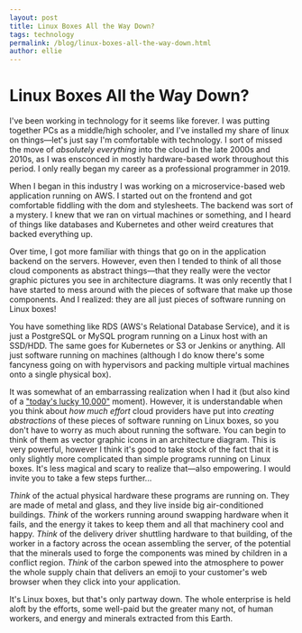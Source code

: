 ```yaml
---
layout: post
title: Linux Boxes All the Way Down?
tags: technology
permalink: /blog/linux-boxes-all-the-way-down.html
author: ellie
---
```


# Linux Boxes All the Way Down?

I've been working in technology for it seems like forever. I was putting
together PCs as a middle/high schooler, and I've installed my share of linux on
things—let's just say I'm comfortable with technology. I sort of missed the move
of _absolutely everything_ into the cloud in the late 2000s and 2010s, as I was
ensconced in mostly hardware-based work throughout this period. I only really
began my career as a professional programmer in 2019.

When I began in this industry I was working on a microservice-based web
application running on AWS. I started out on the frontend and got comfortable
fiddling with the dom and stylesheets. The backend was sort of a mystery. I knew
that we ran on virtual machines or something, and I heard of things like
databases and Kubernetes and other weird creatures that backed everything up.

Over time, I got more familiar with things that go on in the application backend
on the servers. However, even then I tended to think of all those cloud
components as abstract things—that they really were the vector graphic pictures
you see in architecture diagrams. It was only recently that I have started to
mess around with the pieces of software that make up those components. And I
realized: they are all just pieces of software running on Linux boxes!

You have something like RDS (AWS's Relational Database Service), and it is just
a PostgreSQL or MySQL program running on a Linux host with an SSD/HDD. The same
goes for Kubernetes or S3 or Jenkins or anything. All just software running on
machines (although I do know there's some fancyness going on with hypervisors
and packing multiple virtual machines onto a single physical box).

It was somewhat of an embarrassing realization when I had it (but also kind of a
["today's lucky 10,000"](https://xkcd.com/1053/) moment). However, it is
understandable when you think about _how much effort_ cloud providers have put
into _creating abstractions_ of these pieces of software running on Linux boxes,
so you don't have to worry as much about running the software. You can begin to
think of them as vector graphic icons in an architecture diagram. This is very
powerful, however I think it's good to take stock of the fact that it is only
slightly more complicated than simple programs running on Linux boxes. It's less
magical and scary to realize that—also empowering. I would invite you to take a
few steps further...

_Think_ of the actual physical hardware these programs are running on. They are
made of metal and glass, and they live inside big air-conditioned buildings.
_Think_ of the workers running around swapping hardware when it fails, and the
energy it takes to keep them and all that machinery cool and happy. _Think_ of
the delivery driver shuttling hardware to that building, of the worker in a
factory across the ocean assembling the server, of the potential that the
minerals used to forge the components was mined by children in a conflict
region. _Think_ of the carbon spewed into the atmosphere to power the whole
supply chain that delivers an emoji to your customer's web browser when they
click into your application.

It's Linux boxes, but that's only partway down. The whole enterprise is held
aloft by the efforts, some well-paid but the greater many not, of human workers,
and energy and minerals extracted from this Earth.
